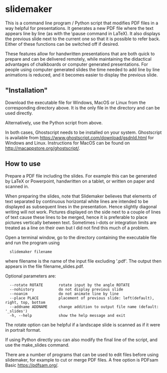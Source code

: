 # slidemaker

This is a command line program / Python script that modifies PDF files in a way helpful for presentations. It generates a new PDF file where the text appears line by line (as with the \pause command in LaTeX). It also displays the previous slide next to the current one so that it is possible to refer back. Either of these functions can be switched off if desired.

These features allow for handwritten presentations that are both quick to prepare and can be delivered remotely, while maintaining the didactical advantages of chalkboards or computer generated presentations. For people using computer generated slides the time needed to add line by line animations is reduced, and it becomes easier to display the previous slide. 



## "Installation"

Download the executable file for Windows, MacOS or Linux from the corresponding directory above. It is the only file in the directory and can be used directly.

Alternatively, use the Python script from above. 

In both cases, Ghostscript needs to be installed on your system. Ghostscript is available from https://www.ghostscript.com/download/gsdnld.html for Windows and Linux. Instructions for MacOS can be found on http://macappstore.org/ghostscript/.



## How to use

Prepare a PDF file including the slides. For example this can be generated by LaTeX or Powerpoint, handwritten on a tablet, or written on paper and scanned in.

When preparing the slides, note that Slidemaker believes that elements of text separated by continuous horizontal white lines are intended to be displayed as subsequent lines in the presentation. Hence slightly diagonal writing will not work. Pictures displayed on the side next to a couple of lines of text cause these lines to be merged, hence it is preferable to place pictures vertically between text. Sometimes i-dots or integration limits are treated as a line on their own but I did not find this much of a problem.

Open a terminal window, go to the directory containing the executable file and run the program using

```
  slidemaker filename
```

where filename is the name of the input file excluding '.pdf'. The output then appears in the file filename_slides.pdf.

Optional parameters are:

```
  --rotate ROTATE       rotate input by the angle ROTATE
  --nohistory           do not display previous slide
  --noanim              do not animate line by line
  --place PLACE         placement of previous slide: left(default), right, top, bottom
  --addname ADDNAME     change addition to output file name (default: '_slides')
  -h, --help            show the help message and exit
```

The rotate option can be helpful if a landscape slide is scanned as if it were in portrait format.

If using Python directly you can also modify the final line of the script, and use the make_slides command.

There are a number of programs that can be used to edit files before using slidemaker, for example to cut or merge PDF files. A free option is PDFsam Basic https://pdfsam.org/.

